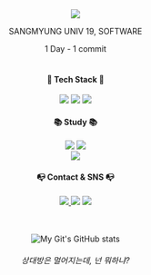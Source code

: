 <div align = "center">
  
<img src="https://capsule-render.vercel.app/api?type=waving&color=auto&height=200&section=header&text=OHS%20Github!&fontSize=90" />

SANGMYUNG UNIV 19, SOFTWARE

1 Day - 1 commit
<br/><br/>


<h4>🔨 Tech Stack 🔧 </h4>
<img src="https://img.shields.io/badge/Java-007396?style=flat&logo=Java&logoColor=white"/>
<img src="https://img.shields.io/badge/C++-00599C?style=flat-square&logo=C%2B%2B&logoColor=white"/> 
<img src="https://img.shields.io/badge/C-A8B9CC?style=flat-square&logo=C&logoColor=white"/>

<h4>📚 Study 📚</h4>
<img src="https://img.shields.io/badge/Spring-6DB33F.svg?style=flat-square&logo=spring&logoColor=white"/> 
<img src="https://img.shields.io/badge/Mysql-4479A1.svg?style=flat-square&logo=MYSQL&logoColor=white"/> <br>
<img src="https://img.shields.io/badge/Swift-F05138.svg?style=flat-square&logo=SWIFT&logoColor=white"/> 
  
<h4>📭 Contact & SNS 📭</h4>
<a href="https://www.instagram.com/sik_407" target=_blank>
<img src="https://img.shields.io/badge/Instagram-E4405F.svg?style=flat-square&logo=instagram&logoColor=white&link=https://www.instagram.com/sik_407"/> 
</a>
<img src="https://img.shields.io/badge/Mail-03C75A.svg?style=flat-square&logo=naver&logoColor=white"/>
<a href="https://blog.naver.com/dev_ohs" target=_blank>
<img src="https://img.shields.io/badge/Blog-FF5722.svg?style=flat-square&logo=Blogger&logoColor=white&link=https://blog.naver.com/dev_ohs"/> 
</a>

<br/><br/>
![My Git's GitHub stats](https://github-readme-stats.vercel.app/api?username=Hyeonsik&show_icons=true&theme=radical)

<h6> 상대방은 멀어지는데, 넌 뭐하냐? </h6>
